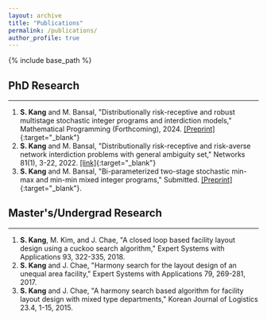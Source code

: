 ```yaml
---
layout: archive
title: "Publications"
permalink: /publications/
author_profile: true
---
```


<!-- {% if author.googlescholar %}
  You can also find my articles on <u><a href="{{author.googlescholar}}">my Google Scholar profile</a>.</u>
{% endif %} -->

{% include base_path %}

<!-- {% for post in site.publications reversed %}
  {% include archive-single.html %}
{% endfor %} -->

## PhD Research
---
1. **S. Kang** and M. Bansal, "Distributionally risk-receptive and robust multistage stochastic integer programs and interdiction models,"
Mathematical Programming (Forthcoming), 2024. [[Preprint]](https://optimization-online.org/?p=23320){:target="_blank"}
2. **S. Kang** and M. Bansal, "Distributionally risk-receptive and risk-averse network interdiction problems with general ambiguity set," Networks 81(1), 3-22, 2022. [[link]](https://doi.org/10.1002/net.22114){:target="_blank"}
3. **S. Kang** and M. Bansal, "Bi-parameterized two-stage stochastic min-max and min-min mixed integer programs," Submitted. [[Preprint]](https://arxiv.org/abs/2501.01081
){:target="_blank"}.

<!-- ## Preprints / Working Papers (PhD) -->
<!-- --- -->

## Master's/Undergrad Research
---
1. **S. Kang**, M. Kim, and J. Chae, "A closed loop based facility layout design using a cuckoo search algorithm," Expert Systems with Applications 93, 322-335, 2018.
2. **S. Kang** and J. Chae, "Harmony search for the layout design of an unequal area facility," Expert Systems with Applications 79, 269-281, 2017.
3. **S. Kang** and J. Chae, "A harmony search based algorithm for facility layout design with mixed type departments," Korean Journal of Logistics 23.4, 1-15, 2015.